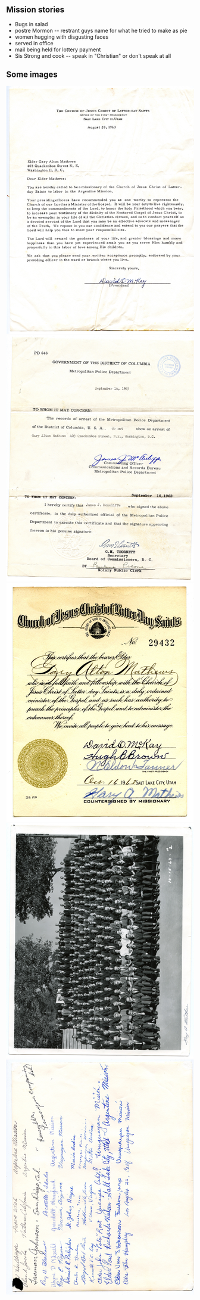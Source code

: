 ## Mission stories
* Bugs in salad
* postre Mormon -- restrant guys name for what he tried to make as pie
* women hugging with disgusting faces
* served in office
* mail being held for lottery payment
* Sis Strong and cook -- speak in "Christian" or don't speak at all

## Some images
![](./1963-08-28-Mission-Call-Argentina.jpeg)
![](./1963-09-16-Police-DC-Certification.jpeg)
![](./1963-10-16-Missionary-Dertificate-duplicate.jpeg)
![](./1963-10-15-MTC-missioaries.jpg)
![](./1963-10-15-Signatures-back.jpeg)
